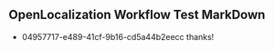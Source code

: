 ## OpenLocalization Workflow Test MarkDown

* 04957717-e489-41cf-9b16-cd5a44b2eecc 
thanks!



<!--HONumber=Jan16_HO4-->
